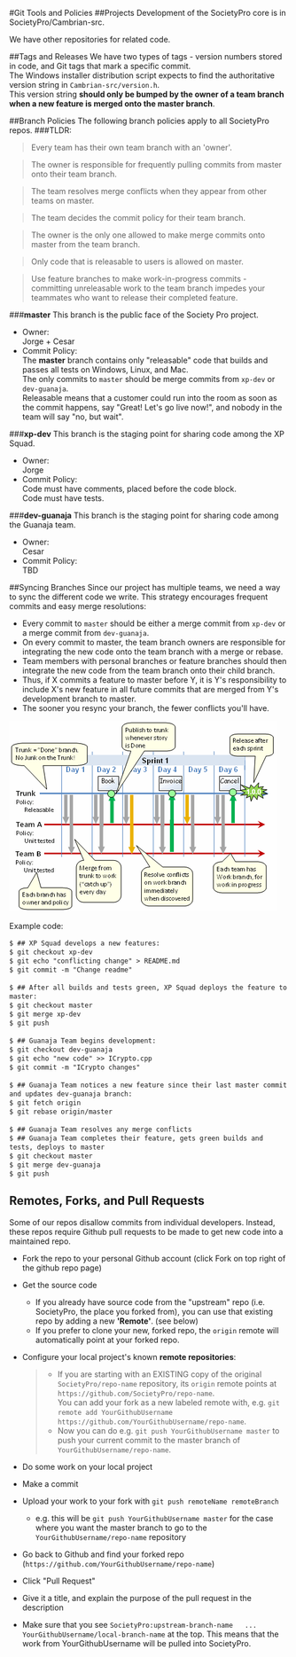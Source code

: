 #Git Tools and Policies
##Projects
Development of the SocietyPro core is in SocietyPro/Cambrian-src.

We have other repositories for related code. 

##Tags and Releases
We have two types of tags - version numbers stored in code, and Git tags that mark a specific commit.  
The Windows installer distribution script expects to find the authoritative version string in `Cambrian-src/version.h`.  
This version string **should only be bumped by the owner of a team branch when a new feature is merged onto the master branch**.

##Branch Policies
The following branch policies apply to all SocietyPro repos.
###TLDR:  
>Every team has their own team branch with an 'owner'.

>The owner is responsible for frequently pulling commits from master onto their team branch.

>The team resolves merge conflicts when they appear from other teams on master.

>The team decides the commit policy for their team branch.  

>The owner is the only one allowed to make merge commits onto master from the team branch.

>Only code that is releasable to users is allowed on master.

>Use feature branches to make work-in-progress commits - committing unreleasable work to the team branch impedes your teammates who want to release their completed feature.

###**master**
This branch is the public face of the Society Pro project.
* Owner:  
  Jorge + Cesar  
* Commit Policy:  
  The **master** branch contains only "releasable" code that builds and passes all tests on Windows, Linux, and Mac.  
  The only commits to `master` should be merge commits from `xp-dev` or `dev-guanaja`.  
  Releasable means that a customer could run into the room as soon as the commit happens, say "Great! Let's go live now!", and nobody in the team will say "no, but wait".

###**xp-dev**
This branch is the staging point for sharing code among the XP Squad.
* Owner:  
  Jorge
* Commit Policy:  
  Code must have comments, placed before the code block.  
  Code must have tests.

###**dev-guanaja**
This branch is the staging point for sharing code among the Guanaja team.
* Owner:  
  Cesar
* Commit Policy:  
  TBD


##Syncing Branches
Since our project has multiple teams, we need a way to sync the different code we write.
This strategy encourages frequent commits and easy merge resolutions:

* Every commit to `master` should be either a merge commit from `xp-dev` or a merge commit from `dev-guanaja`.
* On every commit to master, the team branch owners are responsible for integrating the new code onto the team branch with a merge or rebase.
* Team members with personal branches or feature branches should then integrate the new code from the team branch onto their child branch.
* Thus, if X commits a feature to master before Y, it is Y's responsibility to include X's new feature in all future commits that are merged from Y's development branch to master.
* The sooner you resync your branch, the fewer conflicts you'll have.

<img src="assets/images/multi-team-sourcecontrol.gif"/>

Example code:

    $ ## XP Squad develops a new features:
    $ git checkout xp-dev
    $ git echo "conflicting change" > README.md
    $ git commit -m "Change readme"
    
    $ ## After all builds and tests green, XP Squad deploys the feature to master:
    $ git checkout master
    $ git merge xp-dev
    $ git push
    
    $ ## Guanaja Team begins development: 
    $ git checkout dev-guanaja
    $ git echo "new code" >> ICrypto.cpp
    $ git commit -m "ICrypto changes"
    
    $ ## Guanaja Team notices a new feature since their last master commit and updates dev-guanaja branch:
    $ git fetch origin
    $ git rebase origin/master
    
    $ ## Guanaja Team resolves any merge conflicts
    $ ## Guanaja Team completes their feature, gets green builds and tests, deploys to master
    $ git checkout master
    $ git merge dev-guanaja
    $ git push

## Remotes, Forks, and Pull Requests
Some of our repos disallow commits from individual developers. Instead, these repos require Github pull requests to be made to get new code into a maintained repo.

* Fork the repo to your personal Github account (click Fork on top right of the github repo page)
* Get the source code
  * If you already have source code from the "upstream" repo (i.e. SocietyPro, the place you forked from), you can use that existing repo by adding a new **'Remote'**. (see below)
  * If you prefer to clone your new, forked repo, the `origin` remote will automatically point at your forked repo.

* Configure your local project's known **remote repositories**:

    > * If you are starting with an EXISTING copy of the original `SocietyPro/repo-name` repository, its `origin` remote points at `https://github.com/SocietyPro/repo-name`.  
    >   You can add your fork as a new labeled remote with, e.g. `git remote add YourGithubUsername https://github.com/YourGithubUsername/repo-name`.  
    > * Now you can do e.g. `git push YourGithubUsername master` to push your current commit to the master branch of `YourGithubUsername/repo-name`.

* Do some work on your local project
* Make a commit
* Upload your work to your fork with `git push remoteName remoteBranch`
  * e.g. this will be `git push YourGithubUsername master` for the case where you want the master branch to go to the `YourGithubUsername/repo-name` repository
* Go back to Github and find your forked repo (`https://github.com/YourGithubUsername/repo-name`)
* Click "Pull Request"
* Give it a title, and explain the purpose of the pull request in the description
* Make sure that you see `SocietyPro:upstream-branch-name   ...   YourGithubUsername/local-branch-name` at the top. This means that the work from YourGithubUsername will be pulled into SocietyPro.